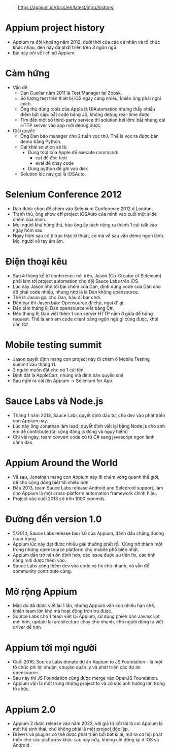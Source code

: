 > https://appium.io/docs/en/latest/intro/history/

# Appium project history
- Appium ra đời khoảng năm 2012, dưới thời của các cá nhân và tổ chức khác nhau, đến nay đã phát triển trên 3 ngôn ngữ. 
- Bài này nói về lịch sử Appium.

# Cảm hứng
- Vấn đề
    - Dan Cuellar năm 2011 là Test Manager tại Zoosk.
    - Số lượng test trên thiết bị iOS ngày càng nhiều, khiến ông phải nghĩ cách.
    - Ông thử dùng tools của Apple là UIAutomation nhưng thấy nhiều điểm bất cập: bắt code bằng JS, không debug real-time được.
    - Tìm đến một số third-party service thì solution hơi lởm: bắt nhúng cái HTTP server vào app mới debug được.
- Giải quyết:
    - Ông Dan bảo manager cho 2 tuần vọc thử. Thế là vọc ra được bản demo bằng Python.
    - Đại khái solution sẽ là:
        - Dùng tool của Apple để execute command:
            - cat để đọc text
            - eval để chạy code
        - Dùng python để ghi vào disk
    - Solution lúc này gọi là iOSAuto.

# Selenium Conference 2012
- Dan được chọn để chém vào Selenium Conference 2012 ở London.
- Tranh thủ, ông show off project iOSAuto của mình vào cuối một slide chém của mình.
- Mọi người khá hứng thú, bảo ông ấy tách riêng ra thành 1 cái talk vào ngày hôm sau.
- Ngày hôm sau có tí trục trặc kĩ thuật, cơ mà về sau vẫn demo ngon lành. Mọi người vỗ tay ầm ầm.

# Điện thoại kêu
- Sau 4 tháng kể từ conference nói trên, Jason (Co-Creator of Selenium) phải làm tới project automation cho đội Sauce Labs trên iOS.
- Lúc này Jason nhớ tới bài chém của Dan, định dùng code của Dan cho đỡ phải code nhiều, nhưng nhớ là là Dan không opensource.
- Thế là Jason gọi cho Dan, bảo đi bar chơi.
- Đến bar thì Jason bảo: Opensource đi chú, ngại đ' gì.
- Đến tầm tháng 8, Dan opensource viết bằng C#.
- Đến tháng 9, Dan viết thêm 1 con server HTTP nằm ở giữa để hứng request. Thế là anh em code client bằng ngôn ngữ gì cũng được, khỏi cần C#.

# Mobile testing summit
- Jason quyết định mang con project này đi chém ở Mobile Testing summit vào tháng 11.
- 2 người muốn đặt cho nó 1 cái tên. 
- Định đặt là AppleCart, nhưng mà dính bản quyền sml
- Sau nghĩ ra cái tên Appium -> Selenium for App.

# Sauce Labs và Node.js
- Tháng 1 năm 2013, Sauce Labs quyết định đầu tư, cho dev vào phát triển con Appium này.
- Lúc này ông Jonathan làm lead, quyết định viết lại bằng Node.js cho anh em dễ contribute (tại cộng đồng js đông và nguy hiểm)
- Chỉ vài ngày, team convert code cũ từ C# sang javascript ngon lành cành đào.

# Appium Around the World
- Về sau, Jonathan mang con Appium này đi chém vòng quanh thế giới, để cho cộng dồng biết tới nhiều hơn.
- Đầu 2013, team Sauce Labs release Android and Seledroid support, làm cho Appium là một cross-platform automation framework chính hiệu.
- Project vào cuối 2013 có trên 1000 commits.

# Đường đến version 1.0
- 5/2014, Sauce Labs release bản 1.0 của Appium, đánh dấu chặng đường quan trọng.
- Appium lúc này đạt được nhiều giải thưởng phết rồi. Cũng trở thành một trong những opensource platform cho mobile phổ biến nhất.
- Appium dẫn trở nên ổn định hơn, các issue được ưu tiên fix, các tính năng mới được thêm vào.
- Sauce Labs cũng thêm dev vào code và fix cho nhanh, và vẫn để community contribute cùng.

# Mở rộng Appium
- Mặc dù đã được viết lại 1 lần, nhưng Appium vẫn còn nhiều hạn chế, khiến team lớn khó mà hoạt động trơn tru được.
- Source Labs cho 1 team viết lại Appium, sử dụng phiên bản Javascript mới hơn; update lại architecture chạy cho nhanh, cho người dùng tự viết driver dễ hơn.

# Appium tới mọi người
- Cuối 2016, Source Labs donate dự án Appium to JS Foundation - là một tổ chức phi lợi nhuận, chuyên quản lý và phát triển các dự án opensource.
- Sau này thì JS Foundation cũng được merge vào OpenJS Foundation.
- Appium vẫn là một trong những project to và có sức ảnh hưởng lớn trong tổ chức.

# Appium 2.0
- Appium 2 được release vào năm 2023, với giá trị cốt lõi là coi Appium là một hệ sinh thái, chứ không phải là một project độc lập.
- Drivers và plugins có thể được phát triển bởi bất kì ai, mở ra cơ hội phát triển cho các platforms khác sau này nữa, không chỉ dừng lại ở iOS và Android.